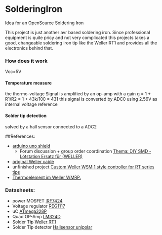 SolderingIron
=============

Idea for an OpenSource Soldering Iron

This project is just another avr based soldering iron. Since professional equipment is quite pricy and not very complicated this projects takes a good, changeable soldering iron tip like the Weller RT1 and provides all the electronics behind that.

### How does it work
Vcc=5V
#### Temperature measure
the thermo-voltage Signal is amplified by an op-amp with a gain
 g = 1 + R1/R2 = 1 + 43k/100 = 431
this signal is converted by ADC0 using 2.56V as internal voltage reference
#### Solder tip detection
solved by a hall sensor connected to a ADC2


##References:
* [arduino uno shield](http://www.martin-kumm.de/wiki/doku.php?id=Projects:SMD_Solderstation)
  * Forum discussion + group order coordination [Thema: DIY SMD - Lötstation Ersatz für (WELLER)](http://fpv-community.de/showthread.php?41335-DIY-SMD-Lötstation-Ersatz-für-(WELLER))
* [original Weller cable](http://www.pewa.de/cgi-bin/cosmoshop/lshop.cgi?action=showdetail&wkid=1415179514-14110&ls=d&nc=1415179711-29852&rubnum=&artnum=C-51042699&file=&gesamt_zeilen=0Tsuche--silikon)
* unfinished project [Custom Weller WSM 1 style controller for RT series tips](http://dangerousprototypes.com/forum/viewtopic.php?f=19&t=3583)
* [Thermoelement im Weller WMRP.](http://www.mikrocontroller.net/topic/175412#1686071)

### Datasheets:
* power MOSFET [IRF7424](http://www.irf.com/product-info/datasheets/data/irf7424.pdf)
* Voltage regulator [REG1117](http://www.ti.com/lit/pdf/SBVS001)
* uC [ATmega328P](http://www.atmel.com/devices/atmega328p.aspx)
* Quad OP-Amp [LM324D](http://pdf1.alldatasheet.com/datasheet-pdf/view/22759/STMICROELECTRONICS/LM324D.html)
* Solder Tip [Weller RT1](http://datasheet.octopart.com/RT1-Cooper-Tools-datasheet-13539183.pdf)
* Solder Tip detector [Hallsensor unipolar](http://www.reichelt.de/index.html?&ACTION=7&LA=3&OPEN=0&INDEX=0&FILENAME=B400%252FTLE4905L_TLE4935L_TLE4945L_TLE4935-2L%2523SIE.pdf)
